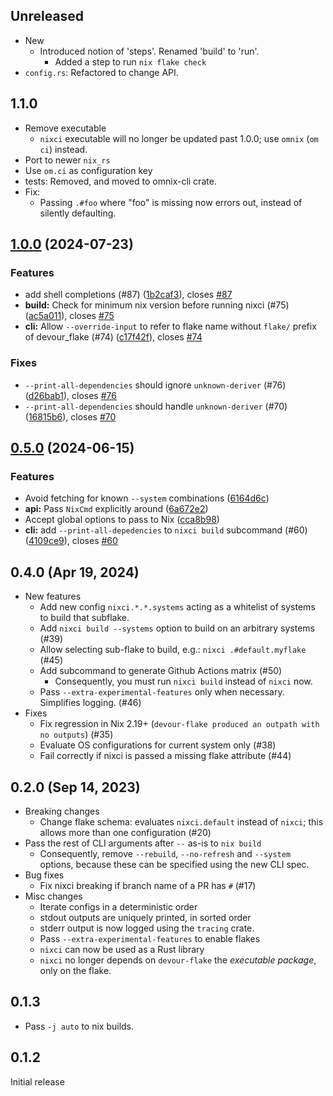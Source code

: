 ## Unreleased

- New
  - Introduced notion of 'steps'. Renamed 'build' to 'run'.
    - Added a step to run `nix flake check`
- `config.rs`: Refactored to change API.

## 1.1.0

- Remove executable
  - `nixci` executable will no longer be updated past 1.0.0; use `omnix` (`om ci`) instead.
- Port to newer `nix_rs`
- Use `om.ci` as configuration key
- tests: Removed, and moved to omnix-cli crate.
- Fix:
  - Passing `.#foo` where "foo" is missing now errors out, instead of silently defaulting.

## [1.0.0](https://github.com/srid/nixci/compare/0.5.0...1.0.0) (2024-07-23)

### Features

* add shell completions (#87)
([1b2caf3](https://github.com/srid/nixci/commit/1b2caf369c739382e2f1c22bfb32096f65addfba)),
closes [#87](https://github.com/srid/nixci/issues/87)
* **build:** Check for minimum nix version before running nixci (#75)
([ac5a011](https://github.com/srid/nixci/commit/ac5a011c76e9537426e0265b20e46f8efea44d40)),
closes [#75](https://github.com/srid/nixci/issues/75)
* **cli:** Allow `--override-input` to refer to flake name without `flake/`
prefix of devour_flake (#74)
([c17f42f](https://github.com/srid/nixci/commit/c17f42f3480b4b265bac0d94e7169ca01201fb9d)),
closes [#74](https://github.com/srid/nixci/issues/74)

### Fixes

* `--print-all-dependencies` should ignore `unknown-deriver` (#76)
([d26bab1](https://github.com/srid/nixci/commit/d26bab116f19ac248a7073de9de3ae8a3ac0271f)),
closes [#76](https://github.com/srid/nixci/issues/76)
* `--print-all-dependencies` should handle `unknown-deriver` (#70)
([16815b6](https://github.com/srid/nixci/commit/16815b6c9e476defd993368d0957335f86f9c055)),
closes [#70](https://github.com/srid/nixci/issues/70)

## [0.5.0](https://github.com/srid/nixci/compare/0.4.0...0.5.0) (2024-06-15)

### Features

* Avoid fetching for known `--system` combinations
([6164d6c](https://github.com/srid/nixci/commit/6164d6c6d37ccab02ddc4943962fd7c21828054c))
* **api:** Pass `NixCmd` explicitly around
([6a672e2](https://github.com/srid/nixci/commit/6a672e28811f716a8cff5108dc720269d897d246))
* Accept global options to pass to Nix
([cca8b98](https://github.com/srid/nixci/commit/cca8b988e24d5d4e7d76e6d2398a0f2e0b686abf))
* **cli:** add `--print-all-depedencies` to `nixci build` subcommand (#60)
([4109ce9](https://github.com/srid/nixci/commit/4109ce9982ad2f54e769c302ab044f16f8bd865c)),
closes [#60](https://github.com/srid/nixci/issues/60)

## 0.4.0 (Apr 19, 2024)

- New features
    - Add new config `nixci.*.*.systems` acting as a whitelist of systems to build that subflake.
    - Add `nixci build --systems` option to build on an arbitrary systems (\#39)
    - Allow selecting sub-flake to build, e.g.: `nixci .#default.myflake`  (\#45)
    - Add subcommand to generate Github Actions matrix (\#50)
        - Consequently, you must run `nixci build` instead of `nixci` now.
    - Pass `--extra-experimental-features` only when necessary. Simplifies logging. (#46)
- Fixes
    - Fix regression in Nix 2.19+ (`devour-flake produced an outpath with no outputs`) (\#35)
    - Evaluate OS configurations for current system only (\#38)
    - Fail correctly if nixci is passed a missing flake attribute (\#44)

## 0.2.0 (Sep 14, 2023)

- Breaking changes
    - Change flake schema: evaluates `nixci.default` instead of `nixci`; this allows more than one configuration (#20)
- Pass the rest of CLI arguments after `--` as-is to `nix build`
    - Consequently, remove `--rebuild`, `--no-refresh` and `--system` options, because these can be specified using the new CLI spec.
- Bug fixes
    - Fix nixci breaking if branch name of a PR has `#` (#17)
- Misc changes
    - Iterate configs in a deterministic order
    - stdout outputs are uniquely printed, in sorted order
    - stderr output is now logged using the `tracing` crate.
    - Pass `--extra-experimental-features` to enable flakes
    - `nixci` can now be used as a Rust library
    - `nixci` no longer depends on `devour-flake` the *executable package*, only on the flake.

## 0.1.3

- Pass `-j auto` to nix builds.

## 0.1.2

Initial release

